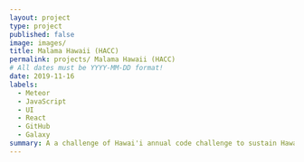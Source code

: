 ```yaml
---
layout: project
type: project
published: false
image: images/
title: Malama Hawaii (HACC)
permalink: projects/ Malama Hawaii (HACC)
# All dates must be YYYY-MM-DD format!
date: 2019-11-16
labels:
  - Meteor
  - JavaScript
  - UI
  - React
  - GitHub
  - Galaxy
summary: A a challenge of Hawai'i annual code challenge to sustain Hawaii's life and living.
---
```

